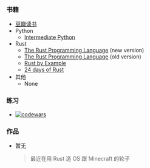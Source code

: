 ### 书籍

* [豆瓣读书](read/douban.md)
* Python
  - [Intermediate Python](https://github.com/yasoob/intermediatePython)
* Rust
  - [The Rust Programming Language](https://rust-lang.github.io/book/) (new version)
  - [The Rust Programming Language](https://doc.rust-lang.org/book/README.html) (old version)
  - [Rust by Example](http://rustbyexample.com/index.html)
  - [24 days of Rust](http://zsiciarz.github.io/24daysofrust/index.html)
* 其他
  - None

### 练习

* [![codewars](https://www.codewars.com/users/lightning1141/badges/small)](https://www.codewars.com/users/lightning1141/)

### 作品

* 暂无
  > 最近在用 Rust 造 OS 跟 Minecraft 的轮子
